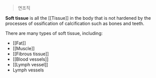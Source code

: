 >연조직


__Soft tissue__ is all the [[Tissue]] in the body that is not hardened by the processes of ossification of calcification such as bones and teeth.

There are many types of soft tissue, including:
- [[Fat]]
- [[Muscle]]
- [[Fibrous tissue]]
- [[Blood vessels]]
- [[Lymph vessel]]
- Lymph vessels

